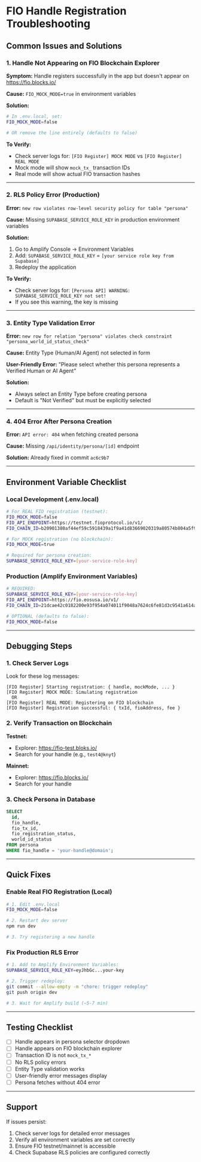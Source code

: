 # FIO Handle Registration Troubleshooting

## Common Issues and Solutions

### 1. Handle Not Appearing on FIO Blockchain Explorer

**Symptom:** Handle registers successfully in the app but doesn't appear on https://fio.blocks.io/

**Cause:** `FIO_MOCK_MODE=true` in environment variables

**Solution:**
```bash
# In .env.local, set:
FIO_MOCK_MODE=false

# OR remove the line entirely (defaults to false)
```

**To Verify:**
- Check server logs for: `[FIO Register] MOCK MODE` vs `[FIO Register] REAL MODE`
- Mock mode will show `mock_tx_` transaction IDs
- Real mode will show actual FIO transaction hashes

---

### 2. RLS Policy Error (Production)

**Error:** `new row violates row-level security policy for table "persona"`

**Cause:** Missing `SUPABASE_SERVICE_ROLE_KEY` in production environment variables

**Solution:**
1. Go to Amplify Console → Environment Variables
2. Add: `SUPABASE_SERVICE_ROLE_KEY` = `[your service role key from Supabase]`
3. Redeploy the application

**To Verify:**
- Check server logs for: `[Persona API] WARNING: SUPABASE_SERVICE_ROLE_KEY not set!`
- If you see this warning, the key is missing

---

### 3. Entity Type Validation Error

**Error:** `new row for relation "persona" violates check constraint "persona_world_id_status_check"`

**Cause:** Entity Type (Human/AI Agent) not selected in form

**User-Friendly Error:** "Please select whether this persona represents a Verified Human or AI Agent"

**Solution:**
- Always select an Entity Type before creating persona
- Default is "Not Verified" but must be explicitly selected

---

### 4. 404 Error After Persona Creation

**Error:** `API error: 404` when fetching created persona

**Cause:** Missing `/api/identity/persona/[id]` endpoint

**Solution:** Already fixed in commit `ac6c9b7`

---

## Environment Variable Checklist

### Local Development (.env.local)

```bash
# For REAL FIO registration (testnet):
FIO_MOCK_MODE=false
FIO_API_ENDPOINT=https://testnet.fioprotocol.io/v1/
FIO_CHAIN_ID=b20901380af44ef59c5918439a1f9a41d83669020319a80574b804a5f95cbd7e

# For MOCK registration (no blockchain):
FIO_MOCK_MODE=true

# Required for persona creation:
SUPABASE_SERVICE_ROLE_KEY=[your-service-role-key]
```

### Production (Amplify Environment Variables)

```bash
# REQUIRED:
SUPABASE_SERVICE_ROLE_KEY=[your-service-role-key]
FIO_API_ENDPOINT=https://fio.eosusa.io/v1/
FIO_CHAIN_ID=21dcae42c0182200e93f954a074011f9048a7624c6fe81d3c9541a614a88bd1c

# OPTIONAL (defaults to false):
FIO_MOCK_MODE=false
```

---

## Debugging Steps

### 1. Check Server Logs

Look for these log messages:

```
[FIO Register] Starting registration: { handle, mockMode, ... }
[FIO Register] MOCK MODE: Simulating registration
  OR
[FIO Register] REAL MODE: Registering on FIO blockchain
[FIO Register] Registration successful: { txId, fioAddress, fee }
```

### 2. Verify Transaction on Blockchain

**Testnet:**
- Explorer: https://fio-test.bloks.io/
- Search for your handle (e.g., `test4@knyt`)

**Mainnet:**
- Explorer: https://fio.blocks.io/
- Search for your handle

### 3. Check Persona in Database

```sql
SELECT 
  id, 
  fio_handle, 
  fio_tx_id, 
  fio_registration_status,
  world_id_status
FROM persona 
WHERE fio_handle = 'your-handle@domain';
```

---

## Quick Fixes

### Enable Real FIO Registration (Local)

```bash
# 1. Edit .env.local
FIO_MOCK_MODE=false

# 2. Restart dev server
npm run dev

# 3. Try registering a new handle
```

### Fix Production RLS Error

```bash
# 1. Add to Amplify Environment Variables:
SUPABASE_SERVICE_ROLE_KEY=eyJhbGc...your-key

# 2. Trigger redeploy:
git commit --allow-empty -m "chore: trigger redeploy"
git push origin dev

# 3. Wait for Amplify build (~5-7 min)
```

---

## Testing Checklist

- [ ] Handle appears in persona selector dropdown
- [ ] Handle appears on FIO blockchain explorer
- [ ] Transaction ID is not `mock_tx_*`
- [ ] No RLS policy errors
- [ ] Entity Type validation works
- [ ] User-friendly error messages display
- [ ] Persona fetches without 404 error

---

## Support

If issues persist:
1. Check server logs for detailed error messages
2. Verify all environment variables are set correctly
3. Ensure FIO testnet/mainnet is accessible
4. Check Supabase RLS policies are configured correctly
